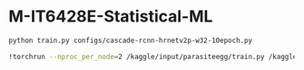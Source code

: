 # M-IT6428E-Statistical-ML

```bash
python train.py configs/cascade-rcnn-hrnetv2p-w32-10epoch.py
```

```bash
!torchrun --nproc_per_node=2 /kaggle/input/parasiteegg/train.py /kaggle/input/parasiteegg/kaggle-cascade-rcnn-hrnetv2p-w32-10epoch.py --launcher pytorch
```
